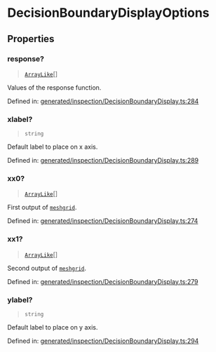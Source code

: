 # DecisionBoundaryDisplayOptions

## Properties

### response?

> [`ArrayLike`](../types/ArrayLike.md)[]

Values of the response function.

Defined in:  [generated/inspection/DecisionBoundaryDisplay.ts:284](https://github.com/transitive-bullshit/scikit-learn-ts/blob/b59c1ff/packages/sklearn/src/generated/inspection/DecisionBoundaryDisplay.ts#L284)

### xlabel?

> `string`

Default label to place on x axis.

Defined in:  [generated/inspection/DecisionBoundaryDisplay.ts:289](https://github.com/transitive-bullshit/scikit-learn-ts/blob/b59c1ff/packages/sklearn/src/generated/inspection/DecisionBoundaryDisplay.ts#L289)

### xx0?

> [`ArrayLike`](../types/ArrayLike.md)[]

First output of [`meshgrid`](https://numpy.org/doc/stable/reference/generated/numpy.meshgrid.html#numpy.meshgrid "(in NumPy v1.24)").

Defined in:  [generated/inspection/DecisionBoundaryDisplay.ts:274](https://github.com/transitive-bullshit/scikit-learn-ts/blob/b59c1ff/packages/sklearn/src/generated/inspection/DecisionBoundaryDisplay.ts#L274)

### xx1?

> [`ArrayLike`](../types/ArrayLike.md)[]

Second output of [`meshgrid`](https://numpy.org/doc/stable/reference/generated/numpy.meshgrid.html#numpy.meshgrid "(in NumPy v1.24)").

Defined in:  [generated/inspection/DecisionBoundaryDisplay.ts:279](https://github.com/transitive-bullshit/scikit-learn-ts/blob/b59c1ff/packages/sklearn/src/generated/inspection/DecisionBoundaryDisplay.ts#L279)

### ylabel?

> `string`

Default label to place on y axis.

Defined in:  [generated/inspection/DecisionBoundaryDisplay.ts:294](https://github.com/transitive-bullshit/scikit-learn-ts/blob/b59c1ff/packages/sklearn/src/generated/inspection/DecisionBoundaryDisplay.ts#L294)

